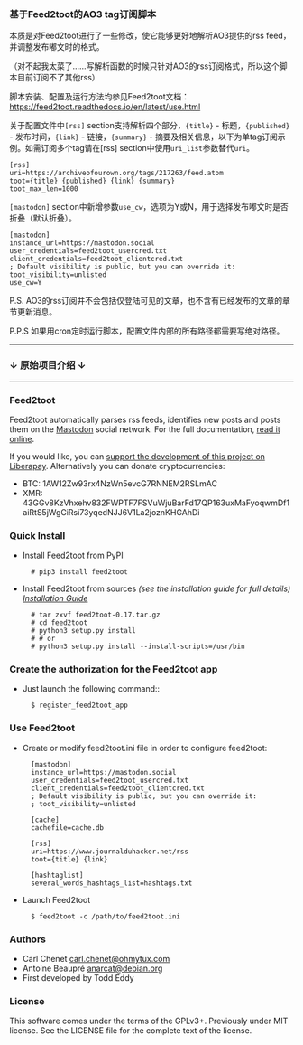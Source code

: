 ### 基于Feed2toot的AO3 tag订阅脚本

本质是对Feed2toot进行了一些修改，使它能够更好地解析AO3提供的rss feed，并调整发布嘟文时的格式。

（对不起我太菜了……写解析函数的时候只针对AO3的rss订阅格式，所以这个脚本目前订阅不了其他rss）

脚本安装、配置及运行方法均参见Feed2toot文档：https://feed2toot.readthedocs.io/en/latest/use.html

关于配置文件中``[rss]`` section支持解析四个部分，``{title}`` - 标题，``{published}`` - 发布时间，``{link}`` - 链接，``{summary}`` - 摘要及相关信息，以下为单tag订阅示例。如需订阅多个tag请在[rss] section中使用``uri_list``参数替代``uri``。

```
[rss]
uri=https://archiveofourown.org/tags/217263/feed.atom
toot={title} {published} {link} {summary} 
toot_max_len=1000
```

``[mastodon]`` section中新增参数``use_cw``，选项为Y或N，用于选择发布嘟文时是否折叠（默认折叠）。

```
[mastodon]
instance_url=https://mastodon.social
user_credentials=feed2toot_usercred.txt
client_credentials=feed2toot_clientcred.txt
; Default visibility is public, but you can override it:
toot_visibility=unlisted
use_cw=Y
```

P.S. AO3的rss订阅并不会包括仅登陆可见的文章，也不含有已经发布的文章的章节更新消息。

P.P.S 如果用cron定时运行脚本，配置文件内部的所有路径都需要写绝对路径。

---

### ↓ 原始项目介绍 ↓

---

### Feed2toot

Feed2toot automatically parses rss feeds, identifies new posts and posts them on the [Mastodon](https://mastodon.social) social network.
For the full documentation, [read it online](https://feed2toot.readthedocs.io/en/latest/).

If you would like, you can [support the development of this project on Liberapay](https://liberapay.com/carlchenet/).
Alternatively you can donate cryptocurrencies:

- BTC: 1AW12Zw93rx4NzWn5evcG7RNNEM2RSLmAC
- XMR: 43GGv8KzVhxehv832FWPTF7FSVuWjuBarFd17QP163uxMaFyoqwmDf1aiRtS5jWgCiRsi73yqedNJJ6V1La2joznKHGAhDi

### Quick Install

* Install Feed2toot from PyPI

        # pip3 install feed2toot

* Install Feed2toot from sources
  *(see the installation guide for full details)
  [Installation Guide](http://feed2toot.readthedocs.io/en/latest/install.html)*


        # tar zxvf feed2toot-0.17.tar.gz
        # cd feed2toot
        # python3 setup.py install
        # # or
        # python3 setup.py install --install-scripts=/usr/bin

### Create the authorization for the Feed2toot app

* Just launch the following command::

        $ register_feed2toot_app

### Use Feed2toot

* Create or modify feed2toot.ini file in order to configure feed2toot:

        [mastodon]
        instance_url=https://mastodon.social
        user_credentials=feed2toot_usercred.txt
        client_credentials=feed2toot_clientcred.txt
        ; Default visibility is public, but you can override it:
        ; toot_visibility=unlisted
        
        [cache]
        cachefile=cache.db
        
        [rss]
        uri=https://www.journalduhacker.net/rss
        toot={title} {link}
        
        [hashtaglist]
        several_words_hashtags_list=hashtags.txt

* Launch Feed2toot

        $ feed2toot -c /path/to/feed2toot.ini

### Authors

* Carl Chenet <carl.chenet@ohmytux.com>
* Antoine Beaupré <anarcat@debian.org>
* First developed by Todd Eddy

### License

This software comes under the terms of the GPLv3+. Previously under MIT license. See the LICENSE file for the complete text of the license.
